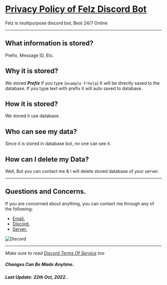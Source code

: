 # **[Privacy Policy of Felz Discord Bot](https://dsc.gg/felz)**

Felz is multipurpose discord bot, Best 24/7 Online

---

## **What information is stored?**

Prefix, Message ID, Etc.

## Why it is stored?
We stored _**Prefix**_ If you type (`example F!help`) It will be directly saved to the database. If you type text with prefix it will auto saved to database.

## How it is stored?
We stored it use database.

## Who can see my data?
Since it is stored in database bot, no one can see it.

## How can I delete my Data?
Well, But you can contact me & I will delete stored database of your server.


---

## **Questions and Concerns.**

If you are concerned about anything, you can contact me through any of the following:
- [Email.](mailto:ouuubacoo@gmail.com)
- [Discord.](https://discord.com/users/882371874120675379)
- [Server.](https://discord.gg/VEpgPRSGCw)

 ![Discord](https://discord.c99.nl/widget/theme-1/882371874120675379.png)

---

*Make sure to read [Discord Terms Of Service](https://discord.com/tos) too* 

##### Changes Can Be Made Anytime.
##### Last Update: 22th Oct, 2022..
